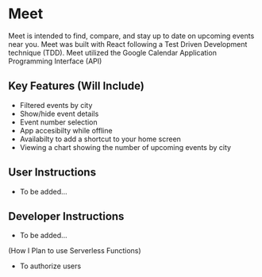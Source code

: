 # Meet

Meet is intended to find, compare, and stay up to date on upcoming events near you. Meet was built with React following a Test Driven Development technique (TDD). Meet utilized the Google Calendar Application Programming Interface (API)

## Key Features (Will Include)
- Filtered events by city
- Show/hide event details
- Event number selection
- App accesibilty while offline
- Availabilty to add a shortcut to your home screen
- Viewing a chart showing the number of upcoming events by city

## User Instructions
-  To be added...

## Developer Instructions
-  To be added...

(How I Plan to use Serverless Functions)
- To authorize users
